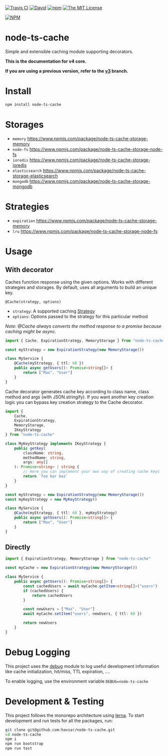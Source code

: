 [![Travis CI](https://img.shields.io/travis/havsar/node-ts-cache.svg)](https://travis-ci.org/havsar/node-ts-cache)
[![David](https://img.shields.io/david/havsar/node-ts-cache.svg)](https://david-dm.org/havsar/node-ts-cache)
[![npm](https://img.shields.io/npm/v/node-ts-cache.svg)](https://www.npmjs.org/package/node-ts-cache)
[![The MIT License](https://img.shields.io/npm/l/node-ts-cache.svg)](http://opensource.org/licenses/MIT)

[![NPM](https://nodei.co/npm/node-ts-cache.png?downloads=true&downloadRank=true&stars=true)](https://nodei.co/npm/node-ts-cache/)

# node-ts-cache

Simple and extensible caching module supporting decorators.

**This is the documentation for v4 core.**

**If you are using a previous version, refer to the [v3](https://github.com/havsar/node-ts-cache/tree/v3) branch.**

# Install

```bash
npm install node-ts-cache
```

# Storages

-   `memory` https://www.npmjs.com/package/node-ts-cache-storage-memory
-   `node-fs` https://www.npmjs.com/package/node-ts-cache-storage-node-fs
-   `ioredis` https://www.npmjs.com/package/node-ts-cache-storage-ioredis
-   `elasticsearch` https://www.npmjs.com/package/node-ts-cache-storage-elasticsearch
-   `mongodb` https://www.npmjs.com/package/node-ts-cache-storage-mongodb

# Strategies

-   `expiration` https://www.npmjs.com/package/node-ts-cache-storage-memory
-   `lru` https://www.npmjs.com/package/node-ts-cache-storage-node-fs

# Usage

## With decorator

Caches function response using the given options.
Works with different strategies and storages.
By default, uses all arguments to build an unique key.

`@Cache(strategy, options)`

-   `strategy`: A supported caching [Strategy](#Strategies)
-   `options`: Options passed to the strategy for this particular method

_Note: @Cache always converts the method response to a promise because caching might be async._

```ts
import { Cache, ExpirationStrategy, MemoryStorage } from "node-ts-cache"

const myStrategy = new ExpirationStrategy(new MemoryStorage())

class MyService {
    @Cache(myStrategy, { ttl: 60 })
    public async getUsers(): Promise<string[]> {
        return ["Max", "User"]
    }
}
```

Cache decorator generates cache key according to class name, class method and args (with JSON.stringify).
If you want another key creation logic you can bypass key creation strategy to the Cache decorator.

```ts
import {
    Cache,
    ExpirationStrategy,
    MemoryStorage,
    IKeyStrategy
} from "node-ts-cache"

class MyKeyStrategy implements IKeyStrategy {
    public getKey(
        className: string,
        methodName: string,
        args: any[]
    ): Promise<string> | string {
        // Here you can implement your own way of creating cache keys
        return `foo bar baz`
    }
}

const myStrategy = new ExpirationStrategy(new MemoryStorage())
const myKeyStrategy = new MyKeyStrategy()

class MyService {
    @Cache(myStrategy, { ttl: 60 }, myKeyStrategy)
    public async getUsers(): Promise<string[]> {
        return ["Max", "User"]
    }
}
```

## Directly

```ts
import { ExpirationStrategy, MemoryStorage } from "node-ts-cache"

const myCache = new ExpirationStrategy(new MemoryStorage())

class MyService {
    public async getUsers(): Promise<string[]> {
        const cachedUsers = await myCache.getItem<string[]>("users")
        if (cachedUsers) {
            return cachedUsers
        }

        const newUsers = ["Max", "User"]
        await myCache.setItem("users", newUsers, { ttl: 60 })

        return newUsers
    }
}
```

# Debug Logging
This project uses the [debug](https://github.com/lerna/debug) module to log useful development information like cache initialization, hit/miss, TTL expiration, ....

To enable logging, use the environment variable `DEBUG=node-ts-cache`

# Development & Testing

This project follows the monorepo architecture using [lerna](https://github.com/lerna/lerna).
To start development and run tests for all the packages, run:

```bash
git clone git@github.com:havsar/node-ts-cache.git
cd node-ts-cache
npm i
npm run bootstrap
npm run test
```
